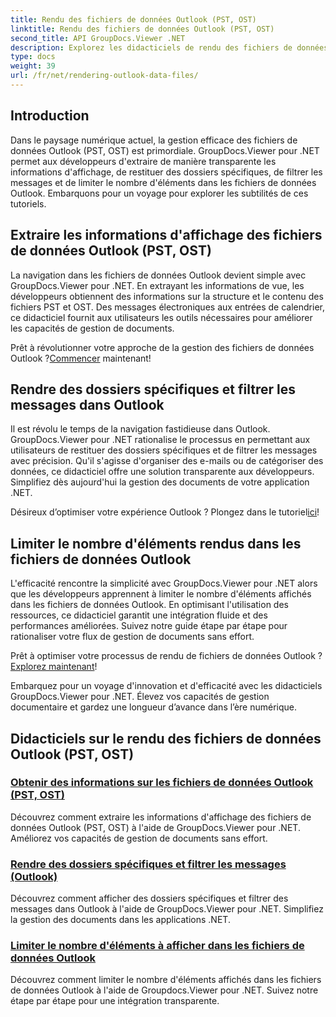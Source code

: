 ```yaml
---
title: Rendu des fichiers de données Outlook (PST, OST)
linktitle: Rendu des fichiers de données Outlook (PST, OST)
second_title: API GroupDocs.Viewer .NET
description: Explorez les didacticiels de rendu des fichiers de données Outlook (PST, OST) avec GroupDocs.Viewer pour .NET. Découvrez sans effort des techniques efficaces de gestion de documents.
type: docs
weight: 39
url: /fr/net/rendering-outlook-data-files/
---
```

## Introduction

Dans le paysage numérique actuel, la gestion efficace des fichiers de données Outlook (PST, OST) est primordiale. GroupDocs.Viewer pour .NET permet aux développeurs d'extraire de manière transparente les informations d'affichage, de restituer des dossiers spécifiques, de filtrer les messages et de limiter le nombre d'éléments dans les fichiers de données Outlook. Embarquons pour un voyage pour explorer les subtilités de ces tutoriels.

## Extraire les informations d'affichage des fichiers de données Outlook (PST, OST)
La navigation dans les fichiers de données Outlook devient simple avec GroupDocs.Viewer pour .NET. En extrayant les informations de vue, les développeurs obtiennent des informations sur la structure et le contenu des fichiers PST et OST. Des messages électroniques aux entrées de calendrier, ce didacticiel fournit aux utilisateurs les outils nécessaires pour améliorer les capacités de gestion de documents. 

 Prêt à révolutionner votre approche de la gestion des fichiers de données Outlook ?[Commencer](./get-view-info-outlook-data-file/) maintenant!

## Rendre des dossiers spécifiques et filtrer les messages dans Outlook
Il est révolu le temps de la navigation fastidieuse dans Outlook. GroupDocs.Viewer pour .NET rationalise le processus en permettant aux utilisateurs de restituer des dossiers spécifiques et de filtrer les messages avec précision. Qu'il s'agisse d'organiser des e-mails ou de catégoriser des données, ce didacticiel offre une solution transparente aux développeurs. Simplifiez dès aujourd'hui la gestion des documents de votre application .NET.

 Désireux d’optimiser votre expérience Outlook ? Plongez dans le tutoriel[ici](./render-specific-folders-and-filter-messages-outlook/)!

## Limiter le nombre d'éléments rendus dans les fichiers de données Outlook
L'efficacité rencontre la simplicité avec GroupDocs.Viewer pour .NET alors que les développeurs apprennent à limiter le nombre d'éléments affichés dans les fichiers de données Outlook. En optimisant l'utilisation des ressources, ce didacticiel garantit une intégration fluide et des performances améliorées. Suivez notre guide étape par étape pour rationaliser votre flux de gestion de documents sans effort.

 Prêt à optimiser votre processus de rendu de fichiers de données Outlook ?[Explorez maintenant](./limit-items-to-render-outlook-data-files/)!

Embarquez pour un voyage d'innovation et d'efficacité avec les didacticiels GroupDocs.Viewer pour .NET. Élevez vos capacités de gestion documentaire et gardez une longueur d’avance dans l’ère numérique.
## Didacticiels sur le rendu des fichiers de données Outlook (PST, OST)
### [Obtenir des informations sur les fichiers de données Outlook (PST, OST)](./get-view-info-outlook-data-file/)
Découvrez comment extraire les informations d'affichage des fichiers de données Outlook (PST, OST) à l'aide de GroupDocs.Viewer pour .NET. Améliorez vos capacités de gestion de documents sans effort.
### [Rendre des dossiers spécifiques et filtrer les messages (Outlook)](./render-specific-folders-and-filter-messages-outlook/)
Découvrez comment afficher des dossiers spécifiques et filtrer des messages dans Outlook à l'aide de GroupDocs.Viewer pour .NET. Simplifiez la gestion des documents dans les applications .NET.
### [Limiter le nombre d'éléments à afficher dans les fichiers de données Outlook](./limit-items-to-render-outlook-data-files/)
Découvrez comment limiter le nombre d'éléments affichés dans les fichiers de données Outlook à l'aide de Groupdocs.Viewer pour .NET. Suivez notre étape par étape pour une intégration transparente.